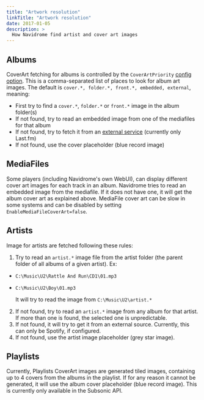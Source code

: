 ```yaml
---
title: "Artwork resolution"
linkTitle: "Artwork resolution"
date: 2017-01-05
description: >
  How Navidrome find artist and cover art images
---
```


## Albums

CoverArt fetching for albums is controlled by the `CoverArtPriority` [config option](/docs/usage/configuration-options). 
This is a comma-separated list of places to look for album art images. 
The default is `cover.*, folder.*, front.*, embedded, external`, meaning:
- First try to find a `cover.*`, `folder.*` or `front.*` image in the album folder(s)
- If not found, try to read an embedded image from one of the mediafiles for that album
- If not found, try to fetch it from an [external service](/docs/usage/external-integrations) (currently only Last.fm)
- If not found, use the cover placeholder (blue record image)

## MediaFiles

Some players (including Navidrome's own WebUI), can display different cover art images for each track in an album.
Navidrome tries to read an embedded image from the mediafile. If it does not have one, it will get the album cover
art as explained above. MediaFile cover art can be slow in some systems and can be disabled by
setting `EnableMediaFileCoverArt=false`.

## Artists

Image for artists are fetched following these rules:
1. Try to read an `artist.*` image file from the artist folder (the parent folder of all albums of a given artist). Ex:
  - `C:\Music\U2\Rattle And Run\CD1\01.mp3`
  - `C:\Music\U2\Boy\01.mp3`
  
    It will try to read the image from `C:\Music\U2\artist.*`
2. If not found, try to read an `artist.*` image from any album for that artist. If more than one is found, the
   selected one is unpredictable.
3. If not found, it will try to get it from an external source. Currently, this can only be Spotify, if configured.
4. If not found, use the artist image placeholder (grey star image).

## Playlists

Currently, Playlists CoverArt images are generated tiled images, containing up to 4 covers from the albums in the playlist.
If for any reason it cannot be generated, it will use the album cover placeholder (blue record image). This is currently only available in the Subsonic API.
